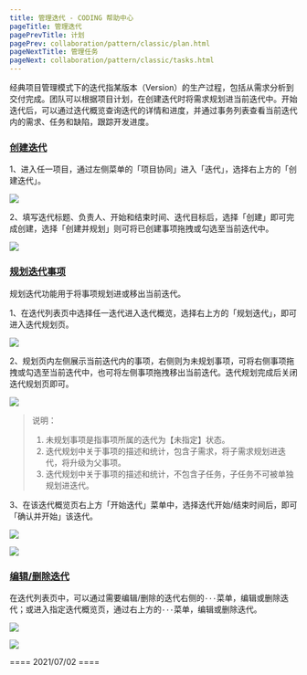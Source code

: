 ```yaml
---
title: 管理迭代 - CODING 帮助中心
pageTitle: 管理迭代
pagePrevTitle: 计划
pagePrev: collaboration/pattern/classic/plan.html
pageNextTitle: 管理任务
pageNext: collaboration/pattern/classic/tasks.html
---
```


经典项目管理模式下的迭代指某版本（Version）的生产过程，包括从需求分析到交付完成。团队可以根据项目计划，在创建迭代时将需求规划进当前迭代中。开始迭代后，可以通过迭代概览查询迭代的详情和进度，并通过事务列表查看当前迭代内的需求、任务和缺陷，跟踪开发进度。

### [创建迭代](#create)

1、进入任一项目，通过左侧菜单的「项目协同」进入「迭代」，选择右上方的「创建迭代」。

![](https://help-assets.codehub.cn/enterprise/20210624112253.png)

2、填写迭代标题、负责人、开始和结束时间、迭代目标后，选择「创建」即可完成创建，选择「创建并规划」则可将已创建事项拖拽或勾选至当前迭代中。

![](https://help-assets.codehub.cn/enterprise/20210624112534.png)

### [规划迭代事项](#plan)

规划迭代功能用于将事项规划进或移出当前迭代。

1、在迭代列表页中选择任一迭代进入迭代概览，选择右上方的「规划迭代」，即可进入迭代规划页。

![](https://help-assets.codehub.cn/enterprise/20210624143812.png)

2、规划页内左侧展示当前迭代内的事项，右侧则为未规划事项，可将右侧事项拖拽或勾选至当前迭代中，也可将左侧事项拖拽移出当前迭代。迭代规划完成后关闭迭代规划页即可。

![](https://help-assets.codehub.cn/enterprise/20210624145224.png)

> 说明：
> 1.  未规划事项是指事项所属的迭代为【未指定】状态。
> 2.  迭代规划中关于事项的描述和统计，包含子需求，将子需求规划进迭代，将升级为父事项。
> 3.  迭代规划中关于事项的描述和统计，不包含子任务，子任务不可被单独规划进迭代。

3、在该迭代概览页右上方「开始迭代」菜单中，选择迭代开始/结束时间后，即可「确认并开始」该迭代。

![](https://help-assets.codehub.cn/enterprise/20210624150701.png)

![](https://help-assets.codehub.cn/enterprise/20210624150807.png)

### [编辑/删除迭代](#edit)

在迭代列表页中，可以通过需要编辑/删除的迭代右侧的`···`菜单，编辑或删除迭代；或进入指定迭代概览页，通过右上方的`···`菜单，编辑或删除迭代。

![](https://help-assets.codehub.cn/enterprise/20210624115132.png)

![](https://help-assets.codehub.cn/enterprise/20210624115214.png)

==== 2021/07/02 ====
